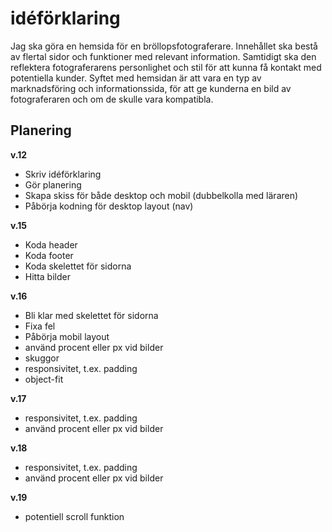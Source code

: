 # idéförklaring
Jag ska göra en hemsida för en bröllopsfotograferare. 
Innehållet ska bestå av flertal sidor och funktioner med relevant information. 
Samtidigt ska den reflektera fotograferarens personlighet och stil för att kunna få kontakt med potentiella kunder. 
Syftet med hemsidan är att vara en typ av marknadsföring och informationssida, för att ge kunderna en bild av fotograferaren och om de skulle vara kompatibla.

## Planering

**v.12**
- Skriv idéförklaring
- Gör planering
- Skapa skiss för både desktop och mobil (dubbelkolla med läraren)
- Påbörja kodning för desktop layout (nav)

**v.15**
- Koda header
- Koda footer
- Koda skelettet för sidorna
- Hitta bilder

**v.16**
- Bli klar med skelettet för sidorna
- Fixa fel
- Påbörja mobil layout
- använd procent eller px vid bilder
- skuggor
- responsivitet, t.ex. padding
- object-fit

**v.17**
- responsivitet, t.ex. padding
- använd procent eller px vid bilder

**v.18**
- responsivitet, t.ex. padding
- använd procent eller px vid bilder

**v.19**
- potentiell scroll funktion

